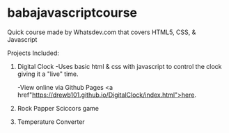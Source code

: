 # babajavascriptcourse

Quick course made by Whatsdev.com that covers HTML5, CSS, &amp; Javascript

Projects Included:

1. Digital Clock
   -Uses basic html & css with javascript to control the clock giving it a "live" time.
   
   -View online via Github Pages <a href"https://drewb101.github.io/DigitalClock/index.html">here</a>.

2. Rock Papper Sciccors game

3. Temperature Converter
